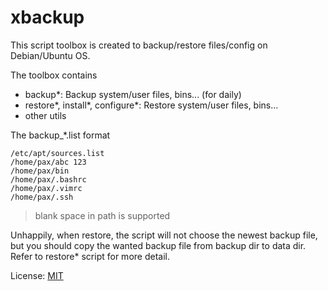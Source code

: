 # xbackup

This script toolbox is created to backup/restore files/config on Debian/Ubuntu OS.

The toolbox contains

- backup*: Backup system/user files, bins... (for daily)
- restore*, install*, configure*: Restore system/user files, bins...
- other utils

The backup_*.list format

```
/etc/apt/sources.list
/home/pax/abc 123
/home/pax/bin
/home/pax/.bashrc
/home/pax/.vimrc
/home/pax/.ssh
```

> blank space in path is supported

Unhappily, when restore, the script will not choose the newest backup file,
but you should copy the wanted backup file from backup dir to data dir.
Refer to restore* script for more detail.

License: [MIT](https://github.com/xfally/xbackup/blob/master/LICENSE)
